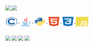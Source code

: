  <div>
  <a href="https://github.com/jozanardo">
  <img height="180em" src="https://github-readme-stats.vercel.app/api?username=jozanardo&show_icons=true&theme=dark&icon_color=2bff41&title_color=2bff41&include_all_commits=true&count_private=true"/>   
  <img height="180em" src="https://github-readme-stats.vercel.app/api/top-langs/?username=jozanardo&theme=dark"/>
</div>
<div style="display: inline_block"><br>
  <img align="center" alt="Zanardo-C" height="30" width="40" src="https://raw.githubusercontent.com/devicons/devicon/00f02ef57fb7601fd1ddcc2fe6fe670fef3ae3e4/icons/c/c-line.svg">
  <img align="center" alt="Zanardo-Java" height="30" width="40" src="https://raw.githubusercontent.com/devicons/devicon/00f02ef57fb7601fd1ddcc2fe6fe670fef3ae3e4/icons/java/java-original.svg">
  <img align="center" alt="Zanardo-Python" height="30" width="40" src="https://raw.githubusercontent.com/devicons/devicon/00f02ef57fb7601fd1ddcc2fe6fe670fef3ae3e4/icons/python/python-original.svg">
  <img align="center" alt="Zanardo-HTML" height="30" width="40" src="https://raw.githubusercontent.com/devicons/devicon/00f02ef57fb7601fd1ddcc2fe6fe670fef3ae3e4/icons/html5/html5-plain.svg">
  <img align="center" alt="Zanardo-CSS" height="30" width="40" src="https://raw.githubusercontent.com/devicons/devicon/00f02ef57fb7601fd1ddcc2fe6fe670fef3ae3e4/icons/css3/css3-plain.svg">
  <img align="center" alt="Zanardo-Js" height="30" width="40" src="https://raw.githubusercontent.com/devicons/devicon/00f02ef57fb7601fd1ddcc2fe6fe670fef3ae3e4/icons/javascript/javascript-plain.svg">
</div>
  
  ##
 
<div> 
  
  <a href="https://www.facebook.com/joao.zanardo" target="_blank"><img height="30" src="https://image.flaticon.com/icons/png/512/1076/1076990.png" target="_blank"></a> 
  <a href="https://www.instagram.com/__jozanardo_/" target="_blank"><img height="30" src="https://image.flaticon.com/icons/png/512/1384/1384063.png" target="_blank"></a>
  <a href = "mailto:jozanardo@gmail.com"><img height="30" src="https://img-premium.flaticon.com/png/512/2875/premium/2875435.png?token=exp=1629152369~hmac=7dda9b19e3718bfec7f712e3bec53a58" target="_blank"></a>
  <a href="https://www.linkedin.com/in/joão-zanardo-b87374160/" target="_blank"><img height="30" src="https://image.flaticon.com/icons/png/512/174/174857.png" target="_blank"></a> 

</div>

<!--
**jozanardo/jozanardo** is a ✨ _special_ ✨ repository because its `README.md` (this file) appears on your GitHub profile.

Here are some ideas to get you started:

- 🔭 I’m currently working on ...
- 🌱 I’m currently learning ...
- 👯 I’m looking to collaborate on ...
- 🤔 I’m looking for help with ...
- 💬 Ask me about ...
- 📫 How to reach me: ...
- 😄 Pronouns: ...
- ⚡ Fun fact: ...
-->
